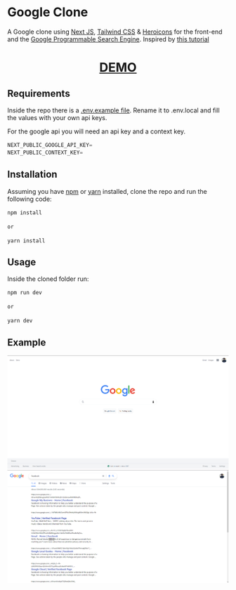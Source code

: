 # Google Clone

A Google clone using [Next JS](https://nextjs.org), [Tailwind CSS](https://tailwindcss.com) & [Heroicons](https://heroicons.com) for the front-end and the [Google Programmable Search Engine](https://developers.google.com/custom-search?authuser=1). Inspired by [this tutorial](https://www.youtube.com/watch?v=24xpTmaPOdY&t=171s)

<div align="center">
  <h1><a href="http://kangelopoulos.ddns.net:1242"> DEMO </a></h1>
</div>

## Requirements

Inside the repo there is a [.env.example file](./google/.env.example). Rename it to .env.local and fill the values with your own api keys.

For the google api you will need an api key and a context key.

```javascript
NEXT_PUBLIC_GOOGLE_API_KEY=
NEXT_PUBLIC_CONTEXT_KEY=
```

## Installation

Assuming you have [npm](https://www.npmjs.com) or [yarn](https://www.yarnpkg.com) installed, clone the repo and run the following code:

```
npm install

or

yarn install
```

## Usage

Inside the cloned folder run:

```
npm run dev

or

yarn dev
```

## Example

<p align="center">
  <img src="img/img1.png" /> 
  <img src="img/img2.png" /> 
</p>

